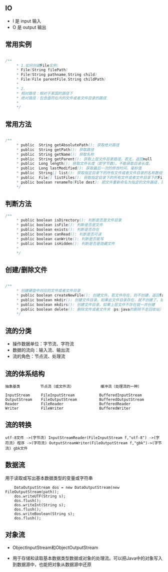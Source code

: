 ## IO

- I 是 input 输入
- O 是 output 输出


## 常用实例
```java

/**
     * 1.如何创建File实例:
     * File(String filePath)
     * File(String pathname,String child)
     * File(File parentFile,String childPath)
     *
     * 2.
     * 相对路径：相对于某国的路径下
     * 绝对路径：包含盘符在内的文件或者文件目录的路径
     *
     */

```

## 常用方法
```java

/**
     * public  String getAbsolutePath(): 获取绝对路径
     * public  String getPath(): 获取路径
     * public  String getName(): 获取名称
     * public  String getParent(): 获取上层文件目录路径。若无，返回null
     * public  Long length(): 获取文件长度（即字节数）。不能获取目录长度。
     * public  Long lastModified(): 获取最后一次的修改时间，毫秒值
     * public  String[] list(): 获取指定目录下的所有文件或者文件目录的名称数组,适用于找目录
     * public  File[] listFiles(): 获取指定目录下的所有文件或者文件目录下的File数组，适用于遍历创建File实例
     * public boolean renameTo(File dest): 把文件重新命名为指定的文件路径，简单点就是移动文件
     */

```

## 判断方法
```java
/**
     * public boolean isDirectory(): 判断是否是文件目录
     * public boolean isFile(): 判断是否是文件
     * public boolean exists(): 判断是否存在
     * public boolean canRead(): 判断是否可读
     * public boolean canWrite(): 判断是否能写
     * public boolean isHidden(): 判断是否是隐藏文件
     * 
     */

```

## 创建/删除文件

```java

/**
     * 创建硬盘中对应的文件或者文件目录
     * public boolean createNewFile(): 创建文件。若文件存在，则不创建，返回false
     * public boolean mkdir(): 创建文件目录。如果此文件目录存在，就不创建了。如果此文件目录的上层目录不存在，也不创建
     * public boolean mkdirs(): 创建文件目录。如果上层文件不存在就一并创建
     * public boolean delete(): 删除文件或者文件夹（ps:java的删除不走回收站）
     */

```

## 流的分类

- 操作数据单位：字节流、字符流
- 数据的流向：输入流、输出流
- 流的角色：节点流、处理流

## 流的体系结构
    
    抽象基类         节点流（或文件流）            缓冲流（处理流的一种）
    
    InputStream     FileInputStream           BufferedInputStream
    OutputStream    FileOutputStream          BufferedOutputStream 
    Reader          FileReader                BufferedReader
    Writer          FileWriter                BufferedWriter
    
## 流的转换
    
    utf-8文件 ->(字节流) InputStreamReader(FileInputStream f,"utf-8") ->(字符流) 程序 ->(字符流) OutputStreamWriter(FileOutputStream f,"gbk")->(字节流) gbk文件

## 数据流

用于读取或写出基本数据类型的变量或字符串

```
    DataOutputStream dos = new DataOutputStream(new FileOutputStream(path));
    dos.writeUTF(String s);
    dos.flush();
    dos.writeInt(String s);
    dos.flush();
    dos.writeBoolean(String s);
    dos.flush();

```

## 对象流

- ObjectInputStream和ObjectOutputStream

- 用于存储和读取基本数据类型数据或对象的处理流。可以把Java中的对象写入到数据源中，也能把对象从数据源中还原


    